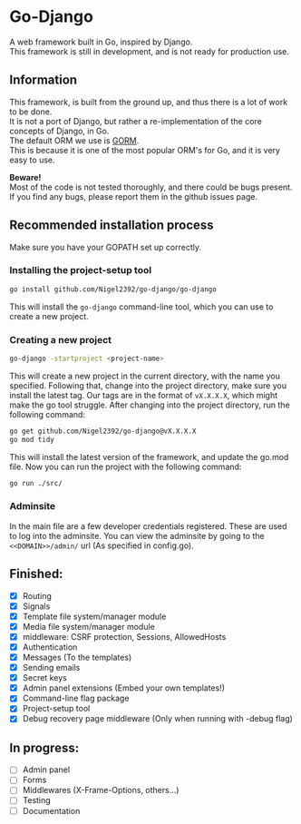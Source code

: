 # Go-Django
A web framework built in Go, inspired by Django.  
This framework is still in development, and is not ready for production use.

## Information
This framework, is built from the ground up, and thus there is a lot of work to be done.  
It is not a port of Django, but rather a re-implementation of the core concepts of Django, in Go.  
The default ORM we use is [GORM](https://gorm.io/).  
This is because it is one of the most popular ORM's for Go, and it is very easy to use.

**Beware!**  
Most of the code is not tested thoroughly, and there could be bugs present.  
If you find any bugs, please report them in the github issues page.

## Recommended installation process
Make sure you have your GOPATH set up correctly.

### Installing the project-setup tool
```bash
go install github.com/Nigel2392/go-django/go-django
```

This will install the `go-django` command-line tool, which you can use to create a new project.

### Creating a new project
```bash
go-django -startproject <project-name>
```

This will create a new project in the current directory, with the name you specified.
Following that, change into the project directory, make sure you install the latest tag.
Our tags are in the format of `vX.X.X.X`, which might make the go tool struggle.
After changing into the project directory, run the following command:
```bash
go get github.com/Nigel2392/go-django@vX.X.X.X
go mod tidy
```

This will install the latest version of the framework, and update the go.mod file.
Now you can run the project with the following command:
```bash
go run ./src/
```

### Adminsite
In the main file are a few developer credentials registered.
These are used to log into the adminsite.
You can view the adminsite by going to the `<<DOMAIN>>/admin/` url (As specified in config.go).

## Finished:
- [X] Routing
- [X] Signals
- [X] Template file system/manager module
- [X] Media file system/manager module
- [X] middleware: CSRF protection, Sessions, AllowedHosts
- [X] Authentication
- [X] Messages (To the templates)
- [X] Sending emails
- [X] Secret keys
- [X] Admin panel extensions (Embed your own templates!)
- [X] Command-line flag package
- [X] Project-setup tool
- [X] Debug recovery page middleware (Only when running with -debug flag)

## In progress:
- [ ] Admin panel
- [ ] Forms
- [ ] Middlewares (X-Frame-Options, others...)
- [ ] Testing
- [ ] Documentation

